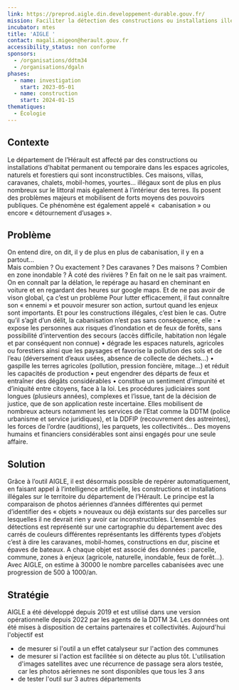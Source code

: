 ```yaml
---
link: https://preprod.aigle.din.developpement-durable.gouv.fr/
mission: Faciliter la détection des constructions ou installations illégales pour préserver les espaces agricoles, naturels et forestiers.
incubator: mtes
title: 'AIGLE '
contact: magali.migeon@herault.gouv.fr
accessibility_status: non conforme
sponsors:
  - /organisations/ddtm34
  - /organisations/dgaln
phases:
  - name: investigation
    start: 2023-05-01
  - name: construction
    start: 2024-01-15
thematiques:
  - Écologie
---
```

## Contexte
Le département de l’Hérault est affecté par des constructions ou installations d’habitat permanent ou temporaire dans les espaces agricoles, naturels et forestiers qui sont inconstructibles. Ces maisons, villas, caravanes, chalets, mobil-homes, yourtes… illégaux sont de plus en plus nombreux sur le littoral mais également à l’intérieur des terres. Ils posent des problèmes majeurs et mobilisent de forts moyens des pouvoirs publiques. 
Ce phénomène est également appelé «  cabanisation » ou encore « détournement d’usages ».

## Problème
On entend dire, on dit, il y de plus en plus de cabanisation, il y en a partout…  
Mais combien ? Ou exactement ? Des caravanes ? Des maisons ? Combien en zone inondable ? À coté des rivières ? En fait on ne le sait pas vraiment. On en connaît par la délation, le repérage au hasard en cheminant en voiture et en regardant des heures sur google maps. 
Et de ne pas avoir de vison global,  ça c’est un problème 
Pour lutter efficacement, il faut connaître son « ennemi » et pouvoir mesurer son action, surtout quand les enjeux sont importants. 
Et pour les constructions illégales, c’est bien le cas. Outre qu’il s’agit d’un délit, la cabanisation n’est pas sans conséquence, elle :
    • expose les personnes aux risques d’inondation et de feux de forêts, sans possibilité d’intervention des secours (accès difficile, habitation non légale et par conséquent non connue)
    • dégrade les espaces naturels, agricoles ou forestiers ainsi que les paysages et favorise la pollution des sols et de l’eau (déversement d’eaux usées, absence de collecte de déchets...)
    • gaspille les terres agricoles (pollution, pression foncière, mitage...) et réduit les capacités de production
    • peut engendrer des départs de feux et entraîner des dégâts considérables
    • constitue un sentiment d’impunité et d’iniquité entre citoyens, face à la loi. 
Les procédures judiciaires sont longues (plusieurs années), complexes et l’issue, tant de la décision de justice, que de son application reste incertaine. Elles mobilisent de nombreux acteurs notamment les services de l’Etat comme la DDTM (police urbanisme et service juridiques), et la DDFIP (recouvrement des astreintes), les forces de l’ordre (auditions), les parquets, les collectivités…  Des moyens humains et financiers considérables sont ainsi engagés pour une seule affaire. 

## Solution
Grâce à l’outil AIGLE, il est désormais possible de repérer automatiquement, en faisant appel à l‘intelligence artificielle,   les constructions et installations illégales sur le territoire du département de l’Hérault. 
Le principe est la comparaison de photos aériennes d’années différentes qui permet d’identifier des « objets » nouveaux ou déjà existants sur des parcelles sur lesquelles il ne devrait rien y avoir car inconstructibles. 
L’ensemble des détections est représenté sur une cartographie du département avec des carrés de couleurs différentes représentants les différents types d’objets c’est à dire les caravanes, mobil-homes, constructions en dur, piscine et épaves de bateaux. A chaque objet est associé des données : parcelle, commune, zones à enjeux  (agricole, naturelle, inondable, feux de forêt…). 
Avec AIGLE, on estime à 30000 le nombre parcelles cabanisées avec une progression de 500 à 1000/an. 

## Stratégie
AIGLE a été développé depuis 2019 et est utilisé dans une version opérationnelle depuis 2022 par les agents de la DDTM 34. Les données ont été mises à disposition de certains partenaires et collectivités. 
Aujourd'hui l'objectif est 
* de mesurer si l'outil a un effet catalyseur sur l'action des communes
* de mesurer si l'action est facilitée si on détecte au plus tôt. L'utilisation d'images satellites avec une récurrence de passage sera alors testée, car les photos aériennes ne sont disponibles que tous les 3 ans
* de tester l'outil sur 3 autres départements